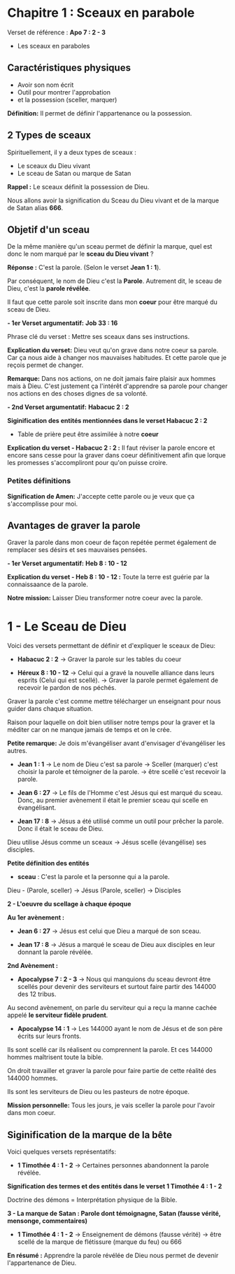 # Chapitre 1 : Sceaux en parabole

Verset de référence : **Apo 7 : 2 - 3**

- Les sceaux en paraboles

## Caractéristiques physiques

- Avoir son nom écrit
- Outil pour montrer l'approbation
- et la possession (sceller, marquer)

**Définition:** Il permet de définir l'appartenance ou la possession.

## 2 Types de sceaux

Spirituellement, il y a deux types de sceaux :

- Le sceaux du Dieu vivant
- Le sceau de Satan ou marque de Satan

**Rappel :** Le sceaux définit la possession de Dieu.

Nous allons avoir la signification du Sceau du Dieu vivant et de la marque de Satan alias **666**.

## Objetif d'un sceau

De la même manière qu'un sceau permet de définir la marque, quel est donc le nom marqué par le **sceau du Dieu vivant** ?

**Réponse :** C'est la parole. (Selon le verset **Jean 1 : 1**).

Par conséquent, le nom de Dieu c'est la **Parole**. Autrement dit, le sceau de Dieu, c'est la **parole révélée**.

Il faut que cette parole soit inscrite dans mon **coeur** pour être marqué du sceau de Dieu.

**- 1er Verset argumentatif:** **Job 33 : 16**

Phrase clé du verset : Mettre ses sceaux dans ses instructions.

**Explication du verset:** Dieu veut qu'on grave dans notre coeur sa parole. Car ça nous aide à changer nos mauvaises habitudes. Et cette parole que je reçois permet de changer.

**Remarque:** Dans nos actions, on ne doit jamais faire plaisir aux hommes mais à Dieu. C'est justement ça l'intérêt d'apprendre sa parole pour changer nos actions en des choses dignes de sa volonté.

**- 2nd Verset argumentatif:** **Habacuc 2 : 2**

**Siginification des entités mentionnées dans le verset Habacuc 2 : 2**

- Table de prière peut être assimilée à notre **coeur**

**Explication du verset - Habacuc 2 : 2 :** Il faut réviser la parole encore et encore sans cesse pour la graver dans coeur définitivement afin que lorque les promesses s'accompliront pour qu'on puisse croire.

### Petites définitions

**Signification de Amen:** J'accepte cette parole ou je veux que ça s'accomplisse pour moi.

## Avantages de graver la parole

Graver la parole dans mon coeur de façon repétée permet également de remplacer ses désirs et ses mauvaises pensées.

**- 1er Verset argumentatif:** **Heb 8 : 10 - 12**

**Explication du verset - Heb 8 : 10 - 12 :** Toute la terre est guérie par la connaissaance de la parole.

**Notre mission:** Laisser Dieu transformer notre coeur avec la parole.

# 1 - Le Sceau de Dieu

Voici des versets permettant de définir et d'expliquer le sceaux de Dieu:

- **Habacuc 2 : 2** -> Graver la parole sur les tables du coeur

- **Héreux 8 : 10 - 12** -> Celui qui a gravé la nouvelle alliance dans leurs esprits (Celui qui est scellé).
  -> Graver la parole permet également de recevoir le pardon de nos péchés.

Graver la parole c'est comme mettre télécharger un enseignant pour nous guider dans chaque situation.

Raison pour laquelle on doit bien utiliser notre temps pour la graver et la méditer car on ne manque jamais de temps et on le crée.

**Petite remarque:** Je dois m'évangéliser avant d'envisager d'évangéliser les autres.

- **Jean 1 : 1** -> Le nom de Dieu c'est sa parole
  -> Sceller (marquer) c'est choisir la parole et témoigner de la parole.
  -> être scellé c'est recevoir la parole.

- **Jean 6 : 27** -> Le fils de l'Homme c'est Jésus qui est marqué du sceau. Donc, au premier avènement il était le premier sceau qui scelle en évangélisant.

- **Jean 17 : 8** -> Jésus a été utilisé comme un outil pour prêcher la parole. Donc il était le sceau de Dieu.

Dieu utilise Jésus comme un sceaux -> Jésus scelle (évangélise) ses disciples.

**Petite définition des entités**

- **sceau** : C'est la parole et la personne qui a la parole.

Dieu - (Parole, sceller) -> Jésus (Parole, sceller) -> Disciples

**2 - L'oeuvre du scellage à chaque époque**

**Au 1er avènement :**

- **Jean 6 : 27** -> Jésus est celui que Dieu a marqué de son sceau.

- **Jean 17 : 8** -> Jésus a marqué le sceau de Dieu aux disciples en leur donnant la parole révélée.

**2nd Avènement :**

- **Apocalypse 7 : 2 - 3** -> Nous qui manquions du sceau devront être scellés pour devenir des serviteurs et surtout faire partir des 144000 des 12 tribus.

Au second avènement, on parle du serviteur qui a reçu la manne cachée appelé **le serviteur fidèle prudent**.

- **Apocalypse 14 : 1** -> Les 144000 ayant le nom de Jésus et de son père écrits sur leurs fronts.

Ils sont scellé car ils réalisent ou comprennent la parole. Et ces 144000 hommes maîtrisent toute la bible.

On droit travailler et graver la parole pour faire partie de cette réalité des 144000 hommes.

Ils sont les serviteurs de Dieu ou les pasteurs de notre époque.

**Mission personnelle:** Tous les jours, je vais sceller la parole pour l'avoir dans mon coeur.

## Siginification de la marque de la bête

Voici quelques versets représentatifs:

- **1 Timothée 4 : 1 - 2** -> Certaines personnes abandonnent la parole révélée.

**Signification des termes et des entités dans le verset 1 Timothée 4 : 1 - 2**

Doctrine des démons = Interprétation physique de la Bible.

**3 - La marque de Satan : Parole dont témoignagne, Satan (fausse vérité, mensonge, commentaires)**

- **1 Timothée 4 : 1 - 2** -> Enseignement de démons (fausse vérité)
  -> être scellé de la marque de flétissure (marque du feu) ou 666

**En résumé :** Apprendre la parole révélée de Dieu nous permet de devenir l'appartenance de Dieu.